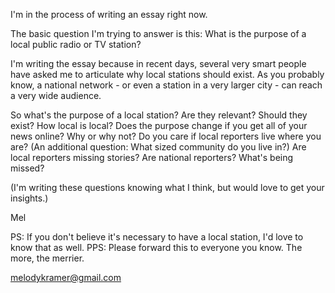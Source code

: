 
I'm in the process of writing an essay right now.

The basic question I'm trying to answer is this: What is the purpose of a local public radio or TV station? 

I'm writing the essay because in recent days, several very smart people have asked me to articulate why local stations should exist. As you probably know, a national network - or even a station in a very larger city - can reach a very wide audience.

So what's the purpose of a local station? Are they relevant? Should they exist? How local is local? Does the purpose change if you get all of your news online? Why or why not? Do you care if local reporters live where you are? (An additional question: What sized community do you live in?) Are local reporters missing stories? Are national reporters? What's being missed? 

(I'm writing these questions knowing what I think, but would love to get your insights.)

Mel 

PS: If you don't believe it's necessary to have a local station, I'd love to know that as well.
PPS: Please forward this to everyone you know. The more, the merrier.

melodykramer@gmail.com
